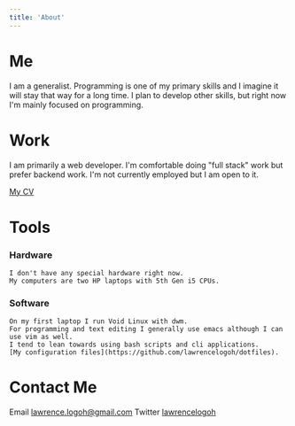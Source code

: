 ```yaml
---
title: 'About'
---
```


# Me

I am a generalist.
Programming is one of my primary skills and I imagine it will stay that way for a long time.
I plan to develop other skills, but right now I'm mainly focused on programming.



# Work

I am primarily a web developer. I'm comfortable doing "full stack" work but prefer backend work.
I'm not currently employed but I am open to it.

[My CV](https://www.lawrencelogoh.com/static/lawrence_logoh_cv.pdf)

# Tools
### Hardware
	I don't have any special hardware right now.
	My computers are two HP laptops with 5th Gen i5 CPUs.
 
### Software
	On my first laptop I run Void Linux with dwm.
	For programming and text editing I generally use emacs although I can use vim as well.
	I tend to lean towards using bash scripts and cli applications.
	[My configuration files](https://github.com/lawrencelogoh/dotfiles).

# Contact Me
Email [lawrence.logoh@gmail.com](mailto:lawrence.logoh@gmail.com)
Twitter [lawrencelogoh](https://twitter.com/lawrencelogoh)

